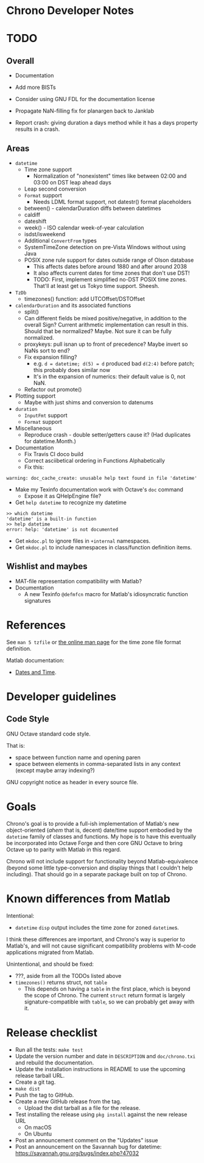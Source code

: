Chrono Developer Notes
======================

# TODO

## Overall

* Documentation
* Add more BISTs
* Consider using GNU FDL for the documentation license
* Propagate NaN-filling fix for planargen back to Janklab

* Report crash: giving duration a days method while it has a days property results in a crash.

## Areas

* `datetime`
  * Time zone support
    * Normalization of "nonexistent" times like between 02:00 and 03:00 on DST leap ahead days
  * Leap second conversion
  * `Format` support
    * Needs LDML format support, not datestr() format placeholders
  * between() - calendarDuration diffs between datetimes
  * caldiff
  * dateshift
  * week() - ISO calendar week-of-year calculation
  * isdst/isweekend
  * Additional `ConvertFrom` types
  * SystemTimeZone detection on pre-Vista Windows without using Java
  * POSIX zone rule support for dates outside range of Olson database
    * This affects dates before around 1880 and after around 2038
    * It also affects current dates for time zones that don't use DST!
    * TODO: First, implement simplified no-DST POSIX time zones. That'll at least get us
      Tokyo time support. Sheesh.
* `TzDb`
  * timezones() function: add UTCOffset/DSTOffset
* `calendarDuration` and its associated functions
  * split()
  * Can different fields be mixed positive/negative, in addition to the overall Sign? Current
    arithmetic implementation can result in this. Should that be normalized? Maybe. Not sure it can be fully normalized.
  * proxykeys: pull isnan up to front of precedence? Maybe invert so NaNs sort to end?
  * Fix expansion filling?
    * e.g. `d = datetime; d(5) = d` produced bad `d(2:4)` before patch; this probably does similar now
    * It's in the expansion of numerics: their default value is 0, not NaN.
  * Refactor out promote()
* Plotting support
  * Maybe with just shims and conversion to datenums
* `duration`
  * `InputFmt` support
  * `Format` support
* Miscellaneous
  * Reproduce crash - double setter/getters cause it? (Had duplicates for datetime.Month.)
* Documentation
  * Fix Travis CI doco build
  * Correct asciibetical ordering in Functions Alphabetically
  * Fix this:
```
warning: doc_cache_create: unusable help text found in file 'datetime'
```
  * Make my Texinfo documentation work with Octave's `doc` command
    * Expose it as QHelpEngine file?
  * Get `help datetime` to recognize my datetime
```
>> which datetime
'datetime' is a built-in function
>> help datetime
error: help: 'datetime' is not documented
```
  * Get `mkdoc.pl` to ignore files in `+internal` namespaces.
  * Get `mkdoc.pl` to include namespaces in class/function definition items.

## Wishlist and maybes

* MAT-file representation compatibility with Matlab?
* Documentation
  * A new Texinfo `@defmfcn` macro for Matlab's idiosyncratic function signatures

# References

See `man 5 tzfile` or [the online man page](http://man7.org/linux/man-pages/man5/tzfile.5.html) for the time zone file format definition.

Matlab documentation: 
  * [Dates and Time](https://www.mathworks.com/help/matlab/date-and-time-operations.html).

# Developer guidelines

## Code Style

GNU Octave standard code style.

That is:
  * space between function name and opening paren
  * space between elements in comma-separated lists in any context (except maybe array indexing?)

GNU copyright notice as header in every source file.

# Goals

Chrono's goal is to provide a full-ish implementation of Matlab's new object-oriented (*ahem* that is, decent)
date/time support embodied by the `datetime` family of classes and functions. My hope is to have this
eventually be incorporated into Octave Forge and then core GNU Octave to bring Octave up to parity with
Matlab in this regard.

Chrono will not include support for functionality beyond Matlab-equivalence (beyond some little type-conversion
and display things that I couldn't help including). That should go in a separate 
package built on top of Chrono.

# Known differences from Matlab

Intentional:

* `datetime` `disp` output includes the time zone for zoned `datetime`s.

I think these differences are important, and Chrono's way is superior to Matlab's, and will not cause significant compatibility problems with M-code applications migrated from Matlab.

Unintentional, and should be fixed:

* ???, aside from all the TODOs listed above
* `timezones()` returns struct, not `table`
  * This depends on having a `table` in the first place, which is beyond the scope of Chrono. The current `struct` return format is largely signature-compatible with `table`, so we can probably get away with it.

# Release checklist

* Run all the tests: `make test`
* Update the version number and date in `DESCRIPTION` and `doc/chrono.txi` and rebuild the documentation.
* Update the installation instructions in README to use the upcoming release tarball URL.
* Create a git tag.
* `make dist`
* Push the tag to GitHub.
* Create a new GitHub release from the tag.
  * Upload the dist tarball as a file for the release.
* Test installing the release using `pkg install` against the new release URL
  * On macOS
  * On Ubuntu
* Post an announcement comment on the "Updates" issue
* Post an announcement on the Savannah bug for datetime: https://savannah.gnu.org/bugs/index.php?47032




